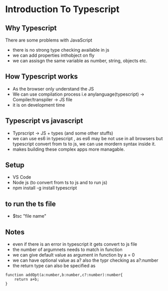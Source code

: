 # Introduction To Typescript

## Why Typescript
There are some problems with JavaScript 
- there is no strong type checking available in js
- we can add properties inthobject on fly
- we can assisgn the same variable as number, string, objects etc.

## How Typescript works

- As the browser only understand the JS
- We can use compilation process i.e anylanguage(typescript) -> Compiler/transpiler -> JS file 
- it is on development time

## Typescript vs javascript
- Typrscript -> JS + types (and some other stuffs)
- we can use es6 in typescript , as es6 may be not use in all browsers but typescript convert from ts to js, we can use mordern syntax inside it.
- makes building these complex apps more managable.

## Setup 
- VS Code
- Node js (to convert from ts to js and to run js)
- npm install -g install typescript

## to run the ts file
 - $tsc "file name"

## Notes
- even if there is an error in typescript it gets convert to js file
- the number of argumnets needs to match in function
- we can give default value as argument in function by a = 0
- we can have optional value as a? also the typr checking as a?:number
- the return type can also be specified as
```
function addOpt(a:number,b:number,c?:number):number{
    return a+b;
}
```